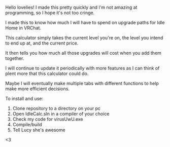 Hello lovelies! I made this pretty quickly and I'm not amazing at programming, so I hope it's not too cringe.

I made this to know how much I will have to spend on upgrade paths for Idle Home in VRChat.

This calculator simply takes the current level you're on, the level you intend to end up at, and the current price.

It then tells you how much all those upgrades will cost when you add them together.

I will continue to update it periodically with more features as I can think of plent more that this calculator could do.

Maybe I will eventually make multiple tabs with different functions to help make more efficient decisions.

To install and use: 
1) Clone repository to a directory on your pc 
2) Open IdleCalc.sln in a compiler of your choice
3) Check my code for virusUwU.exe
4) Compile/build
5) Tell Lucy she's awesome

<3
